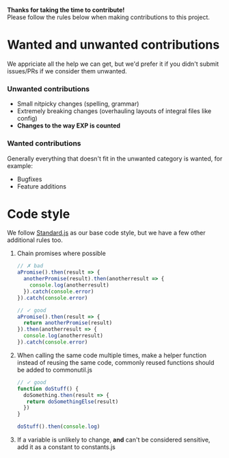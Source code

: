 **Thanks for taking the time to contribute!**  
Please follow the rules below when making contributions to this project.

# Wanted and unwanted contributions
We appriciate all the help we can get, but we'd prefer it if you didn't submit issues/PRs if we consider them unwanted.

### Unwanted contributions
- Small nitpicky changes (spelling, grammar)
- Extremely breaking changes (overhauling layouts of integral files like config)
- **Changes to the way EXP is counted**

### Wanted contributions
Generally everything that doesn't fit in the unwanted category is wanted, for example:
- Bugfixes
- Feature additions

# Code style
We follow [Standard.js](https://standardjs.com/) as our base code style, but we have a few other additional rules too.

1. Chain promises where possible
    ```js
    // ✗ bad
    aPromise().then(result => {
      anotherPromise(result).then(anotherresult => {
        console.log(anotherresult)
      }).catch(console.error)
    }).catch(console.error)
    ```
    ```js
    // ✓ good
    aPromise().then(result => {
      return anotherPromise(result)
    }).then(anotherresult => {
      console.log(anotherresult)
    }).catch(console.error)
    ```
2. When calling the same code multiple times, make a helper function instead of reusing the same code, commonly reused functions should be added to commonutil.js
    ```js
    // ✓ good
    function doStuff() {
      doSomething.then(result => {
       return doSomethingElse(result)
      })
    }
    
    doStuff().then(console.log)
    ```
3. If a variable is unlikely to change, **and** can't be considered sensitive, add it as a constant to constants.js

